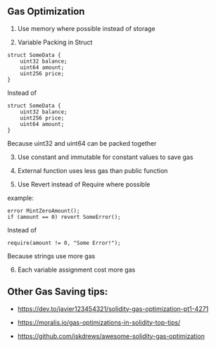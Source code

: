 ## Gas Optimization

1. Use memory where possible instead of storage

2. Variable Packing in Struct

```
struct SomeData {
    uint32 balance;
    uint64 amount;
    uint256 price;
}
```

Instead of

```
struct SomeData {
    uint32 balance;
    uint256 price;
    uint64 amount;
}
```

Because uint32 and uint64 can be packed together

3. Use constant and immutable for constant values to save gas

4. External function uses less gas than public function

5. Use Revert instead of Require where possible

example:

```
error MintZeroAmount();
if (amount == 0) revert SomeError();
```

Instead of

```
require(amount != 0, "Some Error!");
```

Because strings use more gas

6. Each variable assignment cost more gas

## Other Gas Saving tips:

- https://dev.to/javier123454321/solidity-gas-optimization-pt1-4271

- https://moralis.io/gas-optimizations-in-solidity-top-tips/

- https://github.com/iskdrews/awesome-solidity-gas-optimization

